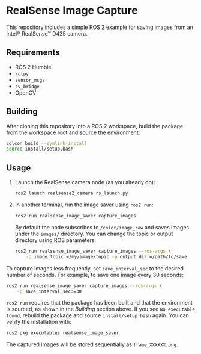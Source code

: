 # RealSense Image Capture

This repository includes a simple ROS 2 example for saving images from an Intel® RealSense™ D435 camera.

## Requirements
- ROS 2 Humble
- `rclpy`
- `sensor_msgs`
- `cv_bridge`
- OpenCV

## Building

After cloning this repository into a ROS 2 workspace, build the package from the
workspace root and source the environment:

```bash
colcon build --symlink-install
source install/setup.bash
```

## Usage
1. Launch the RealSense camera node (as you already do):
   ```bash
   ros2 launch realsense2_camera rs_launch.py
   ```
2. In another terminal, run the image saver using `ros2 run`:
   ```bash
   ros2 run realsense_image_saver capture_images
   ```
   By default the node subscribes to `/color/image_raw` and saves images under the `images/` directory. You can change the topic or output directory using ROS parameters:
   ```bash
   ros2 run realsense_image_saver capture_images --ros-args \
       -p image_topic:=/my/image/topic -p output_dir:=/path/to/save
   ```

To capture images less frequently, set `save_interval_sec` to the desired number
of seconds. For example, to save one image every 30 seconds:

```bash
ros2 run realsense_image_saver capture_images --ros-args \
    -p save_interval_sec:=30
```

`ros2 run` requires that the package has been built and that the environment
is sourced, as shown in the *Building* section above. If you see `No executable
found`, rebuild the package and source `install/setup.bash` again. You can
verify the installation with:

```bash
ros2 pkg executables realsense_image_saver
```

The captured images will be stored sequentially as `frame_XXXXXX.png`.
